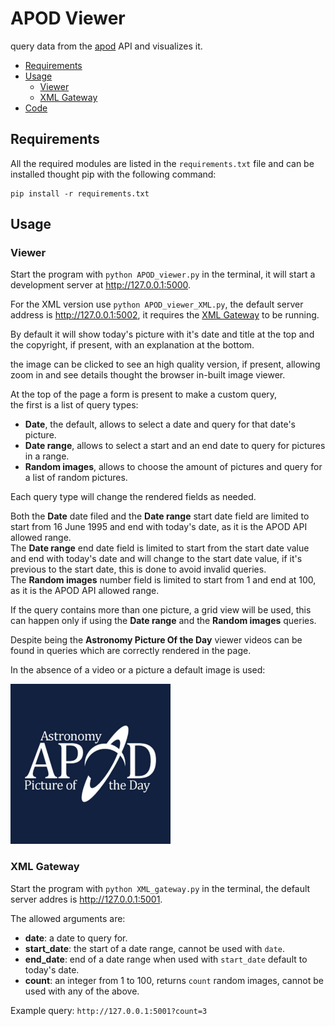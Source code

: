# APOD Viewer
query data from the [apod](https://apod.nasa.gov) API and visualizes it.

- [Requirements](#requirements)
- [Usage](#usage)
  - [Viewer](#viewer)
  - [XML Gateway](#xml-gateway)
- [Code](#code)
## Requirements
All the required modules are listed in the `requirements.txt` file
and can be installed thought pip with the following command:
``` shell
pip install -r requirements.txt
```
## Usage
### Viewer
Start the program with `python APOD_viewer.py` in the terminal,
it will start a development server at http://127.0.0.1:5000.

For the XML version use `python APOD_viewer_XML.py`,
the default server address is http://127.0.0.1:5002, it requires
the [XML Gateway](#xml-gateway) to be running.

By default it will show today's picture with it's date and title at the top
and the copyright, if present, with an explanation at the bottom.

the image can be clicked to see an high quality version, if present,
allowing zoom in and see details thought the browser in-built
image viewer.

At the top of the page a form is present to make a custom query,<br>
the first is a list of query types:
- **Date**, the default, allows to select a date and query for that
date's picture.
- **Date range**, allows to select a start and an end date to query for
pictures in a range.
- **Random images**, allows to choose the amount of pictures and query
for a list of random pictures.

Each query type will change the rendered fields as needed.

Both the **Date** date filed and the **Date range** start date field
are limited to start from 16 June 1995 and end with today's date, as
it is the APOD API allowed range.<br>
The **Date range** end date field is limited to start from the start date
value and end with today's date and will change to the start date value,
if it's previous to the start date, this is done to avoid invalid
queries.<br>
The **Random images** number field is limited to start from 1 and end
at 100, as it is the APOD API allowed range.

If the query contains more than one picture, a grid view will be used,
this can happen only if using the **Date range** and the
**Random images** queries.

Despite being the **Astronomy Picture Of the Day** viewer videos can be
found in queries which are correctly rendered in the page.

In the absence of a video or a picture a default image is used:

<img src="static/default.png" alt="default.png" width="256">

### XML Gateway
Start the program with `python XML_gateway.py` in the terminal,
the default server addres is http://127.0.0.1:5001.

The allowed arguments are:
- **date**: a date to query for.
- **start_date**: the start of a date range, cannot be used
with `date`.
- **end_date**: end of a date range when used with `start_date`
default to today's date.
- **count**: an integer from 1 to 100, returns `count` random
images, cannot be used with any of the above. 

Example query: `http://127.0.0.1:5001?count=3`